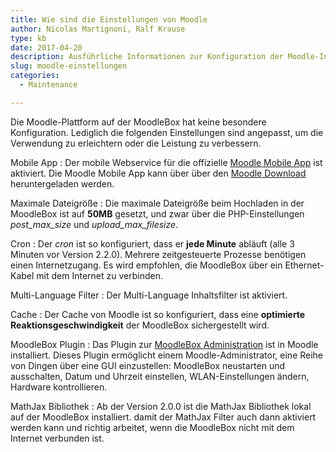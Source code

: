 ```yaml
---
title: Wie sind die Einstellungen von Moodle
author: Nicolas Martignoni, Ralf Krause
type: kb
date: 2017-04-20
description: Ausführliche Informationen zur Konfiguration der Moodle-Installation der MoodleBox finden Sie hier
slug: moodle-einstellungen
categories:
  - Maintenance

---
```

Die Moodle-Plattform auf der MoodleBox hat keine besondere Konfiguration. Lediglich die folgenden Einstellungen sind angepasst, um die Verwendung zu erleichtern oder die Leistung zu verbessern.

Mobile App
:   Der mobile Webservice für die offizielle [Moodle Mobile App][1] ist aktiviert. Die Moodle Mobile App kann über über den [Moodle Download][2] heruntergeladen werden.

Maximale Dateigröße
:   Die maximale Dateigröße beim Hochladen in der MoodleBox ist auf __50MB__ gesetzt, und zwar über die PHP-Einstellungen _post\_max\_size_ und _upload\_max\_filesize_.

Cron
:   Der _cron_ ist so konfiguriert, dass er __jede Minute__ abläuft (alle 3 Minuten vor Version 2.2.0). Mehrere zeitgesteuerte Prozesse benötigen einen Internetzugang. Es wird empfohlen, die MoodleBox über ein Ethernet-Kabel mit dem Internet zu verbinden.

Multi-Language Filter
:   Der Multi-Language Inhaltsfilter ist aktiviert.

Cache
:   Der Cache von Moodle ist so konfiguriert, dass eine __optimierte Reaktionsgeschwindigkeit__ der MoodleBox sichergestellt wird.

MoodleBox Plugin
:   Das Plugin zur [MoodleBox Administration][3] ist in Moodle installiert. Dieses Plugin ermöglicht einem Moodle-Administrator, eine Reihe von Dingen über eine GUI einzustellen: MoodleBox neustarten und ausschalten, Datum und Uhrzeit einstellen, WLAN-Einstellungen ändern, Hardware kontrollieren.

MathJax Bibliothek
:   Ab der Version 2.0.0 ist die MathJax Bibliothek lokal auf der MoodleBox installiert. damit der MathJax Filter auch dann aktiviert werden kann und richtig arbeitet, wenn die MoodleBox nicht mit dem Internet verbunden ist.

 [1]: https://docs.moodle.org/de/Moodle_App
 [2]: https://download.moodle.org/mobile/
 [3]: https://moodle.org/plugins/tool_moodlebox
